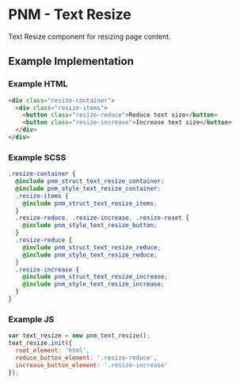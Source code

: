 # PNM - Text Resize

Text Resize component for resizing page content.

## Example Implementation

### Example HTML
```html
<div class="resize-container">
  <div class="resize-items">
    <button class="resize-reduce">Reduce text size</button>
    <button class="resize-increase">Increase text size</button>
  </div>
</div>
```

### Example SCSS
```scss
.resize-container {
  @include pnm_struct_text_resize_container;
  @include pnm_style_text_resize_container;
  .resize-items {
    @include pnm_struct_text_resize_items;
  }
  .resize-reduce, .resize-increase, .resize-reset {
    @include pnm_style_text_resize_button;
  }
  .resize-reduce {
    @include pnm_struct_text_resize_reduce;
    @include pnm_style_text_resize_reduce;
  }
  .resize-increase {
    @include pnm_struct_text_resize_increase;
    @include pnm_style_text_resize_increase;
  }
}
```

### Example JS
```javascript
var text_resize = new pnm_text_resize();
text_resize.init({
  root_element: 'html',
  reduce_button_element: '.resize-reduce',
  increase_button_element: '.resize-increase'
});
```
